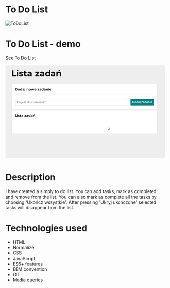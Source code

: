 # To Do List
![ToDoList](https://github.com/KarolinaJ33/To-Do-List/blob/22a881490ef92915c00e6f7e36b35f7bd16c2596/images/toDoList.jpg)

# To Do List - demo
[See To Do List](https://karolinaj33.github.io/To-Do-List/)
 

![ToDoList GIF](images/videoToDoList7.gif)
# Description
I have created a simply to do list. You can add tasks, mark as completed and remove from the list. You can also mark as complete all the tasks by choosing 'Ukończ wszystkie'. After pressing 'Ukryj ukończone' selected tasks will disappear from the list.
# Technologies used
- HTML
- Normalize
- CSS
- JavaScript
- ES6+ features
- BEM convention
- GIT
- Media queries
